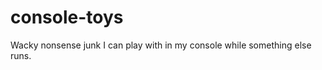 console-toys
============

Wacky nonsense junk I can play with in my console while something else runs.

